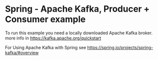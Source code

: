 # Spring - Apache Kafka, Producer + Consumer example
 To run this example you need a locally downloaded Apache Kafka broker. <br />
 more info in https://kafka.apache.org/quickstart
 
For Using Apache Kafka with Spring see https://spring.io/projects/spring-kafka/#overview